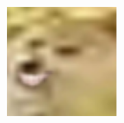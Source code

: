 <img src="res/doggo.png" width="256" style="
    display: block;
    margin-left: auto;
    margin-right: auto;">
